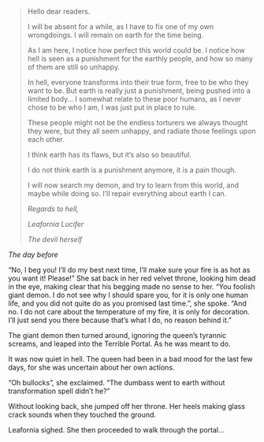 > Hello dear readers.
>
> I will be absent for a while, as I have to fix one of my own wrongdoings.
> I will remain on earth for the time being.
>
> As I am here, I notice how perfect this world could be.
> I notice how hell is seen as a punishment for the earthly people, and how so many of them are still so unhappy.
>
> In hell, everyone transforms into their true form, free to be who they  want to be. But earth is really just a punishment, being pushed into a  limited body… I somewhat relate to these poor humans, as I never chose  to be who I am, I was just put in place to rule.
>
> 
>
> These  people might not be the endless torturers we always thought they were,  but they all seem unhappy, and radiate those feelings upon each other.
>
> I think earth has its flaws, but it’s also so beautiful.
>
> I do not think earth is a punishment anymore, it is a pain though.
>
> I will now search my demon, and try to learn from this world, and maybe  while doing so. I’ll repair everything about earth I can.
>
> 
> *Regards to hell,*
>
> *Leafornia Lucifer*
>
> *The devil herself*

*The day before*

“No, I beg you! I’ll do my best next time, I’ll make sure your fire is as hot as you want it! Please!”
She sat back in her red velvet throne, looking him dead in the eye, making clear that his begging made no sense to her.
“You foolish giant demon. I do not see why I should spare you, for it is  only one human life, and you did not quite do as you promised last  time.”, she spoke. “And no. I do not care about the temperature of my  fire, it is only for decoration. I’ll just send you there because that’s what I do, no reason behind it.”

The giant demon then turned around, ignoring the queen’s tyrannic  screams, and leaped into the Terrible Portal. As he was meant to do.

It was now quiet in hell. The queen had been in a bad mood for the last few days, for she was uncertain about her own actions.

“Oh bullocks”, she exclaimed. “The dumbass went to earth without transformation spell didn’t he?”

Without looking back, she jumped off her throne. Her heels making glass crack sounds when they touched the ground.

Leafornia sighed. She then proceeded to walk through the portal…